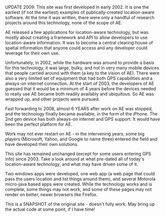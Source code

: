 UPDATE 2009:  This site was first developed in early 2002.  It is one the earliest (if not the earliest) examples of publically-created location-aware software.  At the time it was written, there were only a handful of research projects around this technology, none of the scope of AE.  

AE released a few applications for location-aware technology, but was mostly about creating a framework and API to allow developers to use location-aware information.  It was to become a central clearing house of spatial information that anyone could access and any developer could leverage for their own use.

Unfortunately, in 2002, while the hardware was around to provide a basis for this technology, it was large, bulky, and not in very many mobile devices that people carried around with them (a key to the vision of AE).  There were also a very limited set of equipment that had both GPS capabilities and a always-on internet connection.  At the start of 2003, the developers of AE guessed that it would be a minimum of 4 years before the devices needed to really use AE became both readily availably and ubiquitous.  So AE was wrapped up, and other projects were pursued.  

Fast forwarding to 2008, almost 6 YEARS after work on AE was stopped, and the technology finally became available, in the form of the iPhone.  The 2nd gen device has both always-on internet and GPS support. It would have been the perfect platform for AE.

Work may not ever restart on AE - in the intervening years, some big players (Microsoft, Yahoo, and Google to name three) entered the field and have developed their own solutions.

This site has remained unchanged (except for some users entering GPS info) since 2003.  Take a look around at what pre-dated all of today's location-aware technology, and what may have driven some of it.

Two windows apps were developed, one web app (a web page that could pass the users location and list things around them), and several Motorola micro-java based apps were created.  While the technology works and is complete, some things may not work, and some of these pages may not render on better, newer browsers like Firefox.

This is a SNAPSHOT of the original site - doesn't fully work.  May bring up the actual code at some point, if I have time!
